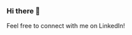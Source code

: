 ### Hi there 👋
Feel free to connect with me on LinkedIn!



<!--
**rialele/rialele** is a ✨ _special_ ✨ repository because its `README.md` (this file) appears on your GitHub profile.

Here are some ideas to get you started:

- 🔭 I’m currently working on my final year project which involves the cognisis of NLP and Computer Vision in E-commerce
- 🌱 I’m currently learning Quantum Computing
- 👯 I’m looking to collaborate on 
- 🤔 I’m looking for help with ...
- 💬 Ask me about ...
- 📫 How to reach me: ria.lele23@gmail.com
- 😄 Pronouns: She/Her
- ⚡ Fun fact: ...
-->
